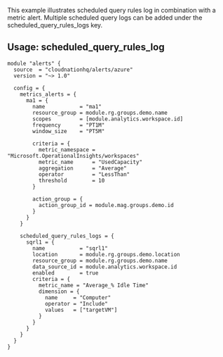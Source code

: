 This example illustrates scheduled query rules log in combination with a metric alert. Multiple scheduled query logs can be added under the scheduled_query_rules_logs key.

## Usage: scheduled_query_rules_log

```hcl
module "alerts" {
  source  = "cloudnationhq/alerts/azure"
  version = "~> 1.0"

  config = {
    metrics_alerts = {
      ma1 = {
        name           = "ma1"
        resource_group = module.rg.groups.demo.name
        scopes         = [module.analytics.workspace.id]
        frequency      = "PT1M"
        window_size    = "PT5M"

        criteria = {
          metric_namespace = "Microsoft.OperationalInsights/workspaces"
          metric_name      = "UsedCapacity"
          aggregation      = "Average"
          operator         = "LessThan"
          threshold        = 10
        }

        action_group = {
          action_group_id = module.mag.groups.demo.id
        }
      }
    }

    scheduled_query_rules_logs = {
      sqrl1 = {
        name           = "sqrl1"
        location       = module.rg.groups.demo.location
        resource_group = module.rg.groups.demo.name
        data_source_id = module.analytics.workspace.id
        enabled        = true
        criteria = {
          metric_name = "Average_% Idle Time"
          dimension = {
            name     = "Computer"
            operator = "Include"
            values   = ["targetVM"]
          }
        }
      }
    }
  }
}
```